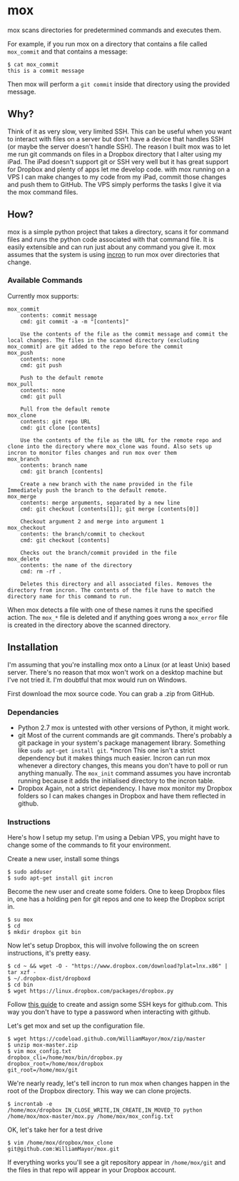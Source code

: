 # mox

mox scans directories for predetermined commands and executes them. 

For example, if you run mox on a directory that contains a file called `mox_commit` and that contains a message:

	$ cat mox_commit
	this is a commit message
	

Then mox will perform a `git commit` inside that directory using the provided message. 

## Why?

Think of it as very slow, very limited SSH. This can be useful when you want to interact with files on a server but don't have a device that handles SSH (or maybe the server doesn't handle SSH). The reason I built mox was to let me run git commands on files in a Dropbox directory that I alter using my iPad. The iPad doesn't support git or SSH very well but it has great support for Dropbox and plenty of apps let me develop code. with mox running on a VPS I can make changes to my code from my iPad, commit those changes and push them to GitHub. The VPS simply performs the tasks I give it via the mox command files.

## How?

mox is a simple python project that takes a directory,  scans it for command files and runs the python code associated with that command file. It is easily extensible and can run just about any command you give it. mox assumes that the system is using [incron](http://linux.die.net/man/5/incrontab) to run mox over directories that change. 

### Available Commands

Currently mox supports:

	mox_commit
		contents: commit message
		cmd: git commit -a -m "[contents]"
		
		Use the contents of the file as the commit message and commit the local changes. The files in the scanned directory (excluding mox_commit) are git added to the repo before the commit
	mox_push
		contents: none
		cmd: git push
		
		Push to the default remote
	mox_pull
		contents: none
		cmd: git pull
		
		Pull from the default remote
	mox_clone
		contents: git repo URL
		cmd: git clone [contents]
		
		Use the contents of the file as the URL for the remote repo and clone into the directory where mox_clone was found. Also sets up incron to monitor files changes and run mox over them
	mox_branch
		contents: branch name
		cmd: git branch [contents]
		
		Create a new branch with the name provided in the file  Immediately push the branch to the default remote. 
	mox_merge
		contents: merge arguments, separated by a new line
		cmd: git checkout [contents[1]]; git merge [contents[0]]
		
		Checkout argument 2 and merge into argument 1
	mox_checkout
		contents: the branch/commit to checkout
		cmd: git checkout [contents]
		
		Checks out the branch/commit provided in the file
	mox_delete
		contents: the name of the directory
		cmd: rm -rf .
		
		Deletes this directory and all associated files. Removes the directory from incron. The contents of the file have to match the directory name for this command to run. 

When mox detects a file with one of these names it runs the specified action. The `mox_*` file is deleted and if anything goes wrong a `mox_error` file is created in the directory above the scanned directory. 

## Installation

I'm assuming that you're installing mox onto a Linux (or at least Unix) based server. There's no reason that mox won't work on a desktop machine but I've not tried it. I'm doubtful that mox would run on Windows. 

First download the mox source code. You can grab a .zip from GitHub. 

### Dependancies

* Python 2.7
mox is untested with other versions of Python, it might work.
* git
Most of the current commands are git commands. There's probably a git package in your system's package management library. Something like `sudo apt-get install git`. 
*incron
This one isn't a strict dependency but it makes things much easier. Incron can run mox whenever a directory changes, this means you don't have to poll or run anything manually. The `mox_init` command assumes you have incrontab running because it adds the initialised directory to the incron table. 
* Dropbox
Again, not a strict dependency. I have mox monitor my Dropbox folders so I can makes changes in Dropbox and have them reflected in github. 

### Instructions

Here's how I setup my setup. I'm using a Debian VPS, you might have to change some of the commands to fit your environment. 

Create a new user, install some things

	$ sudo adduser 
	$ sudo apt-get install git incron
	
Become the new user and create some folders. One to keep Dropbox files in, one has a holding pen for git repos and one to keep the Dropbox script in. 

	$ su mox
	$ cd
	$ mkdir dropbox git bin
Now let's setup Dropbox, this will involve following the on screen instructions, it's pretty easy. 

	$ cd ~ && wget -O - "https://www.dropbox.com/download?plat=lnx.x86" | tar xzf -
	$ ~/.dropbox-dist/dropboxd
	$ cd bin
	$ wget https://linux.dropbox.com/packages/dropbox.py
Follow [this guide](https://help.github.com/articles/generating-ssh-keys) to create and assign some SSH keys for github.com. This way you don't have to type a password when interacting with github. 

Let's get mox and set up the configuration file. 

	$ wget https://codeload.github.com/WilliamMayor/mox/zip/master
	$ unzip mox-master.zip
	$ vim mox_config.txt
	dropbox_cli=/home/mox/bin/dropbox.py
	dropbox_root=/home/mox/dropbox
	git_root=/home/mox/git

We're nearly ready, let's tell incron to run mox when changes happen in the root of the Dropbox directory. This way we can clone projects. 

	$ incrontab -e
	/home/mox/dropbox IN_CLOSE_WRITE,IN_CREATE,IN_MOVED_TO python /home/mox/mox-master/mox.py /home/mox/mox_config.txt
OK, let's take her for a test drive

	$ vim /home/mox/dropbox/mox_clone
	git@github.com:WilliamMayor/mox.git

If everything works you'll see a git repository appear in `/home/mox/git` and the files in that repo will appear in your Dropbox account.
